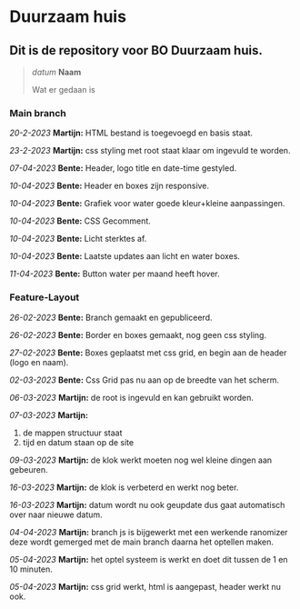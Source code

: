 # Duurzaam huis
## Dit is de repository voor BO Duurzaam huis.

>*datum* **Naam**
>
>Wat er gedaan is

### Main branch

*20-2-2023* **Martijn:**
HTML bestand is toegevoegd en basis staat.

*23-2-2023* **Martijn:**
css styling met root staat klaar om ingevuld te worden.

*07-04-2023* **Bente:**
Header, logo title en date-time gestyled.

*10-04-2023* **Bente:**
Header en boxes zijn responsive.

*10-04-2023* **Bente:**
Grafiek voor water goede kleur+kleine aanpassingen.

*10-04-2023* **Bente:**
CSS Gecomment.

*10-04-2023* **Bente:**
Licht sterktes af.

*10-04-2023* **Bente:**
Laatste updates aan licht en water boxes.

*11-04-2023* **Bente:**
Button water per maand heeft hover.


### Feature-Layout

*26-02-2023* **Bente:**
Branch gemaakt en gepubliceerd.

*26-02-2023* **Bente:**
Border en boxes gemaakt, nog geen css styling.

*27-02-2023* **Bente:**
Boxes geplaatst met css grid, en begin aan de header (logo en naam).

*02-03-2023* **Bente:**
Css Grid pas nu aan op de breedte van het scherm.

*06-03-2023* **Martijn:**
de root is ingevuld en kan gebruikt worden.

*07-03-2023* **Martijn:**
1. de mappen structuur staat
2. tijd en datum staan op de site

*09-03-2023* **Martijn:**
de klok werkt moeten nog wel kleine dingen aan gebeuren.

*16-03-2023* **Martijn:**
de klok is verbeterd en werkt nog beter.

*16-03-2023* **Martijn:**
datum wordt nu ook geupdate dus gaat automatisch over naar nieuwe datum.

*04-04-2023* **Martijn:**
branch js is bijgewerkt met een werkende ranomizer deze wordt gemerged met de main branch daarna het optellen maken.

*05-04-2023* **Martijn:**
het optel systeem is werkt en doet dit tussen de 1 en 10 minuten.

*05-04-2023* **Martijn:**
css grid werkt, html is aangepast, header werkt nu ook.
